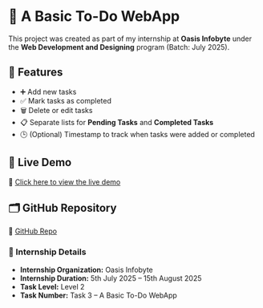 # 📝 A Basic To-Do WebApp

This project was created as part of my internship at **Oasis Infobyte** under the **Web Development and Designing** program (Batch: July 2025).

## 🌟 Features

- ➕ Add new tasks
- ✅ Mark tasks as completed
- 🗑️ Delete or edit tasks
- 📋 Separate lists for **Pending Tasks** and **Completed Tasks**
- 🕒 (Optional) Timestamp to track when tasks were added or completed

## 🚀 Live Demo

🔗 [Click here to view the live demo]( https://to-do-list-six-ruby-88.vercel.app/) 

## 🗂️ GitHub Repository

🔗 [GitHub Repo](https://github.com/AreebaMajid/To-Do-WebApp/edit/main/README.md)

### 📅 Internship Details

- **Internship Organization:** Oasis Infobyte  
- **Internship Duration:** 5th July 2025 – 15th August 2025  
- **Task Level:** Level 2  
- **Task Number:** Task 3 – A Basic To-Do WebApp

